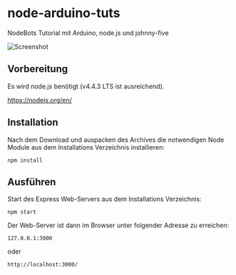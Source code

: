 # node-arduino-tuts
NodeBots Tutorial mit Arduino, node.js und johnny-five

![Screenshot](./public/images/web-werver-screenshot.jpg "Screenshot")

## Vorbereitung

Es wird node.js benötigt (v4.4.3 LTS ist ausreichend).

https://nodejs.org/en/


## Installation

Nach dem Download und auspacken des Archives die notwendigen Node Module aus dem Installations Verzeichnis installieren:

```
npm install
```

## Ausführen

Start des Express Web-Servers aus dem Installations Verzeichnis:

```
npm start
```

Der Web-Server ist dann im Browser unter folgender Adresse zu erreichen:

```
127.0.0.1:3000
```
oder

```
http://localhost:3000/
```
